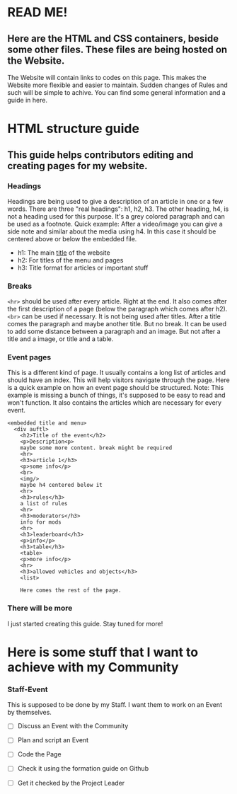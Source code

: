 # READ ME!

## Here are the HTML and CSS containers, beside some other files. These files are being hosted on the Website.

The Website will contain links to codes on this page. This makes the Website more flexible and easier to maintain. Sudden changes of Rules and such will be simple to achive.
You can find some general information and a guide in here.



# HTML structure guide

## This guide helps contributors editing and creating pages for my website. 

### Headings
Headings are being used to give a description of an article in one or a few words. There are three "real headings": h1, h2, h3. 
The other heading, h4, is not a heading used for this purpose. It's a grey colored paragraph and can be used as a footnote. Quick example: After a video/image
you can give a side note and similar about the media using h4. In this case it should be centered above or below the embedded file.

- h1: The main [title](https://github.com/Goetterescu/Website/blob/main/Codes/Title%20and%20menu.html) of the website
- h2: For titles of the menu and pages
- h3: Title format for articles or important stuff

### Breaks
`<hr>` should be used after every article. Right at the end. It also comes after the first description of a page (below the paragraph which comes after h2).
`<br>` can be used if necessary. It is not being used after titles. After a title comes the paragraph and maybe another title. But no break. 
It can be used to add some distance between a paragraph and an image. But not after a title and a image, or title and a table.

### Event pages
This is a different kind of page. It usually contains a long list of articles and should have an index. This will help visitors navigate through the page.
Here is a quick example on how an event page should be structured. Note: This example is missing a bunch of things, it's supposed to be easy to read and won't function.
It also contains the articles which are necessary for every event.

```
<embedded title and menu>
  <div auftl>
    <h2>Title of the event</h2>
    <p>Description<p>
    maybe some more content. break might be required
    <hr>
    <h3>article 1</h3>
    <p>some info</p>
    <br>
    <img/>
    maybe h4 centered below it
    <hr>
    <h3>rules</h3>
    a list of rules
    <hr>
    <h3>moderators</h3>
    info for mods
    <hr>
    <h3>leaderboard</h3>
    <p>info</p>
    <h3>table</h3>
    <table>
    <p>more info</p>
    <hr>
    <h3>allowed vehicles and objects</h3>
    <list>
    
    Here comes the rest of the page.
 ```
    
### There will be more
I just started creating this guide. Stay tuned for more!



# Here is some stuff that I want to achieve with my Community

### Staff-Event
This is supposed to be done by my Staff. I want them to work on an Event by themselves.
- [ ] Discuss an Event with the Community
- [ ] Plan and script an Event
- [ ] Code the Page
- [ ] Check it using the formation guide on Github
- [ ] Get it checked by the Project Leader

